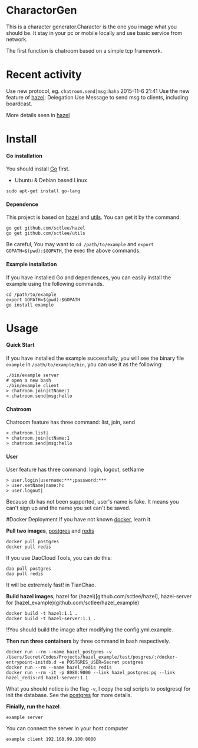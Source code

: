 # CharactorGen
This is a character generator.Character is the one you image what you should be. It stay in your pc or mobile locally and use basic service from network.

The first function is chatroom based on a simple tcp framework.

# Recent activity
Use new protocol, eg. `chatroom.send|msg:haha`
2015-11-6 21:41
Use the new feature of [hazel](http://github.com/sctlee/hazel): Delegation
Use Message to send msg to clients, including boardcast.

More details seen in [hazel](http://github.com/sctlee/hazel)

# Install
#### Go installation
You should install [Go](http://golang.org) first.
- Ubuntu & Debian based Linux
```shell
sudo apt-get install go-lang
```

#### Dependence
This project is based on [hazel](http://github.com/sctlee/hazel) and [utils](http://github.com/sctlee/utils). You can get it by the command:
```shell
go get github.com/sctlee/hazel
go get github.com/sctlee/utils
```
Be careful, You may want to `cd /path/to/example` and `export GOPATH=$(pwd):$GOPATH`, the exec the above commands.

#### Example installation
If you have installed Go and dependences, you can easily install the example using the following commands.
```shell
cd /path/to/example
export GOPATH=$(pwd):$GOPATH
go install example
```

# Usage
#### Quick Start
If you have installed the example successfully, you will see the binary file `example` in
`/path/to/example/bin`, you can use it as the following:
```shell
./bin/example server
# open a new bash
./bin/example client
> chatroom.join|ctName:1
> chatroom.send|msg:hello
```

#### Chatroom
Chatroom feature has three command: list, join, send
```
> chatroom.list|
> chatroom.join|ctName:1
> chatroom.send|msg:hello
```

#### User
User feature has three command: login, logout, setName
```
> user.login|username:***;password:***
> user.setName|name:hc
> user.logout|
```

Because db has not been supported, user's name is fake. It means you can't sign up and the name you set can't be saved.

#Docker Deployment
If you have not known [docker](https://www.docker.com), learn it.

__Pull two images__, [postgres](https://hub.docker.com/_/postgres/) and [redis](https://hub.docker.com/_/redis/)
```shell
docker pull postgres
docker pull redis
```
If you use DaoCloud Tools, you can do this:
```shell
dao pull postgres
dao pull redis
```
It will be extremely fast! in TianChao.

__Build hazel images__, hazel for (hazel)[github.com/sctlee/hazel], hazel-server for (hazel_example)(github.com/sctlee/hazel_example)
```shell
docker build -t hazel:1.1 .
docker build -t hazel-server:1.1 .
```
!!You should build the image after modifying the config.yml.example.

__Then run three containers__ by three command in bash respectively.
```shell
docker run --rm --name hazel_postgres -v /Users/Secret/Codes/Projects/hazel_example/test/posgres/:/docker-entrypoint-initdb.d -e POSTGRES_USER=Secret postgres
docker run --rm --name hazel_redis redis
docker run --rm -it -p 8080:9000 --link hazel_postgres:pg --link hazel_redis:rd hazel-server:1.1
```
What you should notice is the flag `-v`, I copy the sql scripts to postgresql for init the database. See the [postgres](https://hub.docker.com/_/postgres/) for more details.

__Finially, run the hazel__.
```shell
example server
```
You can connect the server in your host computer
```shell
example client 192.168.99.100:8080
```
